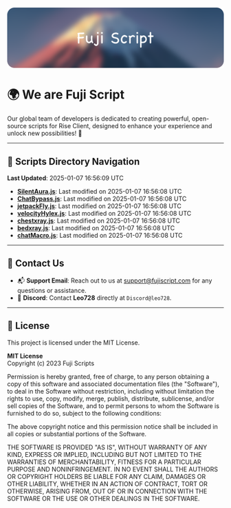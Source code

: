 ![Banner](.github/b.webp)

# 🌍 **We are Fuji Script**

Our global team of developers is dedicated to creating powerful, open-source scripts for Rise Client, designed to enhance your experience and unlock new possibilities! 🌟

---
<!-- SCRIPTS_NAVIGATION_START -->
## 📂 **Scripts Directory Navigation**

**Last Updated**: 2025-01-07 16:56:09 UTC

- **[SilentAura.js](scripts/SilentAura.js)**: Last modified on 2025-01-07 16:56:08 UTC
- **[ChatBypass.js](scripts/ChatBypass.js)**: Last modified on 2025-01-07 16:56:08 UTC
- **[jetpackFly.js](scripts/jetpackFly.js)**: Last modified on 2025-01-07 16:56:08 UTC
- **[velocityHylex.js](scripts/velocityHylex.js)**: Last modified on 2025-01-07 16:56:08 UTC
- **[chestxray.js](scripts/chestxray.js)**: Last modified on 2025-01-07 16:56:08 UTC
- **[bedxray.js](scripts/bedxray.js)**: Last modified on 2025-01-07 16:56:08 UTC
- **[chatMacro.js](scripts/chatMacro.js)**: Last modified on 2025-01-07 16:56:08 UTC

<!-- SCRIPTS_NAVIGATION_END -->

---

## 💬 **Contact Us**  
- 📬 **Support Email**: Reach out to us at [support@fujiscript.com](mailto:support@fujiscript.com) for any questions or assistance.  
- 💬 **Discord**: Contact **Leo728** directly at `Discord@leo728`.

---

## 📜 **License**

This project is licensed under the MIT License.  

**MIT License**  
Copyright (c) 2023 Fuji Scripts  

Permission is hereby granted, free of charge, to any person obtaining a copy of this software and associated documentation files (the "Software"), to deal in the Software without restriction, including without limitation the rights to use, copy, modify, merge, publish, distribute, sublicense, and/or sell copies of the Software, and to permit persons to whom the Software is furnished to do so, subject to the following conditions:  

The above copyright notice and this permission notice shall be included in all copies or substantial portions of the Software.  

THE SOFTWARE IS PROVIDED "AS IS", WITHOUT WARRANTY OF ANY KIND, EXPRESS OR IMPLIED, INCLUDING BUT NOT LIMITED TO THE WARRANTIES OF MERCHANTABILITY, FITNESS FOR A PARTICULAR PURPOSE AND NONINFRINGEMENT. IN NO EVENT SHALL THE AUTHORS OR COPYRIGHT HOLDERS BE LIABLE FOR ANY CLAIM, DAMAGES OR OTHER LIABILITY, WHETHER IN AN ACTION OF CONTRACT, TORT OR OTHERWISE, ARISING FROM, OUT OF OR IN CONNECTION WITH THE SOFTWARE OR THE USE OR OTHER DEALINGS IN THE SOFTWARE.  

